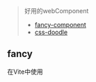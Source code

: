 > 好用的webComponent
>
> - [fancy-component](https://github.com/fancy-components/fancy-components)
> - [css-doodle](https://css-doodle.com/)

## fancy

在Vite中使用